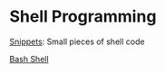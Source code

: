 
# Shell Programming

[Snippets](Snippets.md): Small pieces of shell code

[Bash Shell](Bash_Shell.md)
